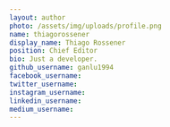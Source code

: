 ```yaml
---
layout: author
photo: /assets/img/uploads/profile.png
name: thiagorossener
display_name: Thiago Rossener
position: Chief Editor
bio: Just a developer.
github_username: ganlu1994
facebook_username: 
twitter_username: 
instagram_username: 
linkedin_username: 
medium_username: 
---
```



